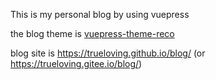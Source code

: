 This is my personal blog by using vuepress  

the blog theme is [vuepress-theme-reco](https://vuepress-theme-reco.recoluan.com/)

blog site is https://trueloving.github.io/blog/  (or https://trueloving.gitee.io/blog/)